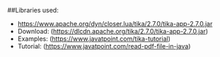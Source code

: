 ##Libraries used:

-   https://www.apache.org/dyn/closer.lua/tika/2.7.0/tika-app-2.7.0.jar
-   Download: (https://dlcdn.apache.org/tika/2.7.0/tika-app-2.7.0.jar)
-   Examples: (https://www.javatpoint.com/tika-tutorial)
-   Tutorial: (https://www.javatpoint.com/read-pdf-file-in-java)

